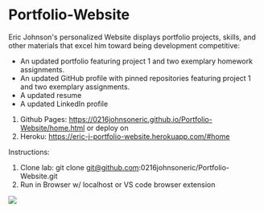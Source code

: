 # Portfolio-Website
Eric Johnson's personalized Website displays portfolio projects, skills, and other materials that excel him toward being development competitive:
* An updated portfolio featuring project 1 and two exemplary homework assignments.
* An updated GitHub profile with pinned repositories featuring project 1 and two exemplary assignments.
* A updated resume
* A updated LinkedIn profile

1) Github Pages: https://0216johnsoneric.github.io/Portfolio-Website/home.html
or deploy on 
2) Heroku:  https://eric-j-portfolio-website.herokuapp.com/#home

Instructions:
1) Clone lab: git clone git@github.com:0216johnsoneric/Portfolio-Website.git
2) Run in Browser w/ localhost or VS code browser extension

<img src="assets/images/Screen Shot 2020-09-29 at 8.21.04 PM.png"> </img>












